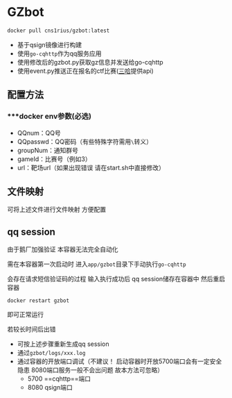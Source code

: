 # GZbot

```sh
docker pull cns1rius/gzbot:latest
```

- 基于qsign镜像进行构建
- 使用`go-cqhttp`作为qq服务应用
- 使用修改后的gzbot.py获取gz信息并发送给go-cqhttp
- 使用event.py推送正在报名的ctf比赛([三哈](https://www.su-sanha.cn/events/)提供api)

## 配置方法

### ***docker env参数(必选)

- QQnum：QQ号
- QQpasswd：QQ密码（有些特殊字符需用`\`转义）
- groupNum：通知群号
- gameId：比赛号（例如3）
- url：靶场url（如果出现错误 请在start.sh中直接修改）

## 文件映射

可将上述文件进行文件映射 方便配置

## qq session

由于鹅厂加强验证 本容器无法完全自动化

需在本容器第一次启动时 进入`app/gzbot`目录下手动执行`go-cqhttp`

会存在请求短信验证码的过程 输入执行成功后 qq session储存在容器中 然后重启容器

`docker restart gzbot`

即可正常运行

若较长时间后出错

- 可按上述步骤重新生成qq session
- 通过`gzbot/logs/xxx.log`
- 通过容器的开放端口调试（不建议！ 启动容器时开放5700端口会有一定安全隐患 8080端口服务一般不会出问题 故本方法可忽略）
  - 5700 ==cqhttp==端口
  - 8080 qsign端口
